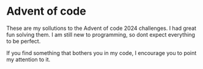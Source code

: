 # Advent of code
These are my sollutions to the Advent of code 2024 challenges. I had great fun solving them. I am still new to programming, so dont expect everything to be perfect. 

If you find something that bothers you in my code, I encourage you to point my attention to it.

